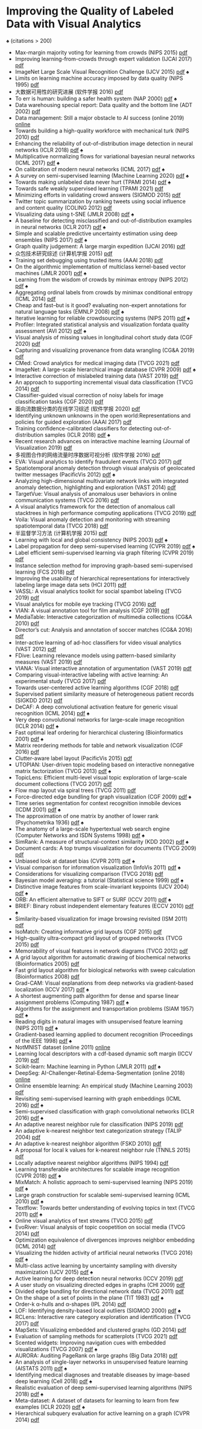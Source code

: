 # Improving the Quality of Labeled Data with Visual Analytics
&spades; (citations > 200)

* Max-margin majority voting for learning from crowds (NIPS 2015) [pdf]( https://proceedings.neurips.cc/paper/2015/file/d7322ed717dedf1eb4e6e52a37ea7bcd-Paper.pdf )
* Improving learning-from-crowds through expert validation (IJCAI 2017) [pdf]( http://ml.cs.tsinghua.edu.cn/~jun/pub/expert-validation-ijcai2017.pdf )
* ImageNet Large Scale Visual Recognition Challenge (IJCV 2015) [pdf]( https://arxiv.org/pdf/1409.0575?ref=https://githubhelp.com )   &spades;
* Limits on learning machine accuracy imposed by data quality (NIPS 1995) [pdf]( https://proceedings.neurips.cc/paper/1994/file/1e056d2b0ebd5c878c550da6ac5d3724-Paper.pdf )
* 大数据可用性的研究进展 (软件学报 2016) [pdf]( http://www.jos.org.cn/josen/article/pdf/5038 )
* To err is human: building a safer health system (NAP 2000) [pdf]( https://omsorgsforskning.brage.unit.no/omsorgsforskning-xmlui/bitstream/handle/11250/2445271/Kohn.pdf?sequence=1 )   &spades;
* Data warehousing special report: Data quality and the bottom line (ADT 2002) [pdf]( http://www.estgv.ipv.pt/PaginasPessoais/jloureiro/ESI_AID2007_2008/fichas/TP06_anexo1.pdf )
* Data management: Still a major obstacle to AI success (online 2019) [online]( https://www.datanami.com/2019/05/22/data-management-still-a-major-obstacle-to-ai-success/ )
* Towards building a high-quality workforce with mechanical turk (NIPS 2010) [pdf]( http://www.cs.kent.edu/~javed/class-P2P12F/papers-2012/PAPER2012-Mturk-highqualityworkforce-wais.pdf )
* Enhancing the reliability of out-of-distribution image detection in neural networks (ICLR 2018) [pdf]( https://arxiv.org/pdf/1706.02690.pdf?ref=https://githubhelp.com )   &spades;
* Multiplicative normalizing flows for variational bayesian neural networks (ICML 2017) [pdf]( http://proceedings.mlr.press/v70/louizos17a/louizos17a.pdf )   &spades;
* On calibration of modern neural networks (ICML 2017) [pdf]( http://proceedings.mlr.press/v70/guo17a/guo17a.pdf )   &spades;
* A survey on semi-supervised learning (Machine Learning 2020) [pdf]( https://link.springer.com/content/pdf/10.1007/s10994-019-05855-6.pdf )   &spades;
* Towards making unlabeled data never hurt (TPAMI 2014) [pdf]( https://openreview.net/pdf?id=SyNIWoZdbS )   &spades;
* Towards safe weakly supervised learning (TPAMI 2021) [pdf]( https://ieeexplore.ieee.org/stamp/stamp.jsp?tp=&arnumber=8735810 )
* Minimizing efforts in validating crowd answers (SIGMOD 2015) [pdf]( https://infoscience.epfl.ch/record/204725/files/crowdexpert.pdf )
* Twitter topic summarization by ranking tweets using social influence and content quality (COLING 2012) [pdf]( https://aclanthology.org/C12-1047.pdf )
* Visualizing data using t-SNE (JMLR 2008) [pdf]( https://www.jmlr.org/papers/volume9/vandermaaten08a/vandermaaten08a.pdf?fbclid=IwA )   &spades;
* A baseline for detecting misclassified and out-of-distribution examples in neural networks (ICLR 2017) [pdf]( https://arxiv.org/pdf/1610.02136.pdf?ref=https://githubhelp.com )   &spades;
* Simple and scalable predictive uncertainty estimation using deep ensembles (NIPS 2017) [pdf]( https://proceedings.neurips.cc/paper/2017/file/9ef2ed4b7fd2c810847ffa5fa85bce38-Paper.pdf )   &spades;
* Graph quality judgement: A large margin expedition (IJCAI 2016) [pdf]( http://129.211.169.156/publication/ijcai16safeg.pdf )
* 众包技术研究综述 (计算机学报 2015) [pdf]( http://cjc.ict.ac.cn/online/onlinepaper/fjh-201591110837.pdf )
* Training set debugging using trusted items (AAAI 2018) [pdf]( https://ojs.aaai.org/index.php/AAAI/article/download/11610/11469 )
* On the algorithmic implementation of multiclass kernel-based vector machines (JMLR 2001) [pdf]( https://www.jmlr.org/papers/volume2/crammer01a/crammer01a )   &spades;
* Learning from the wisdom of crowds by minimax entropy (NIPS 2012) [pdf]( https://proceedings.neurips.cc/paper/2012/file/46489c17893dfdcf028883202cefd6d1-Paper.pdf )   &spades;
* Aggregating ordinal labels from crowds by minimax conditional entropy (ICML 2014) [pdf]( http://proceedings.mlr.press/v32/zhouc14.pdf )
* Cheap and fast–but is it good? evaluating non-expert annotations for natural language tasks (EMNLP 2008) [pdf]( https://aclanthology.org/D08-1027.pdf )   &spades;
* Iterative learning for reliable crowdsourcing systems (NIPS 2011) [pdf]( https://proceedings.neurips.cc/paper/2011/file/c667d53acd899a97a85de0c201ba99be-Paper.pdf )   &spades;
* Profiler: Integrated statistical analysis and visualization fordata quality assessment (AVI 2012) [pdf]( https://dl.acm.org/doi/pdf/10.1145/2254556.2254659 )   &spades;
* Visual analysis of missing values in longitudinal cohort study data (CGF 2020) [pdf]( https://www.researchgate.net/profile/Bernhard-Preim/publication/332511141_Visual_Analysis_of_Missing_Values_in_Longitudinal_Cohort_Study_Data/links/6070191292851c8a7bb30def/Visual-Analysis-of-Missing-Values-in-Longitudinal-Cohort-Study-Data.pdf )
* Capturing and visualizing provenance from data wrangling (CG&A 2019) [pdf]( https://publik.tuwien.ac.at/files/publik_282244.pdf )
* CMed: Crowd analytics for medical imaging data (TVCG 2021) [pdf]( https://www.ncbi.nlm.nih.gov/pmc/articles/PMC7859862/ )
* ImageNet: A large-scale hierarchical image database (CVPR 2009) [pdf]( https://projet.liris.cnrs.fr/imagine/pub/proceedings/CVPR-2009/data/papers/0103.pdf )   &spades;
* Interactive correction of mislabeled training data (VAST 2019) [pdf]( https://ieeexplore.ieee.org/stamp/stamp.jsp?tp=&arnumber=8986943 )
* An approach to supporting incremental visual data classification (TVCG 2014) [pdf]( https://ieeexplore.ieee.org/stamp/stamp.jsp?tp=&arnumber=6840370 )
* Classifier-guided visual correction of noisy labels for image classification tasks (CGF 2020) [pdf]( https://onlinelibrary.wiley.com/doi/pdf/10.1111/cgf.13973 )
* 面向流数据分类的在线学习综述 (软件学报 2020) [pdf]( http://www.jos.org.cn/jos/article/pdf/5916 )
* Identifying unknown unknowns in the open world:Representations and policies for guided exploration (AAAI 2017) [pdf]( https://www.aaai.org/ocs/index.php/AAAI/AAAI17/paper/download/14434/14383 )
* Training confidence-calibrated classifiers for detecting out-of-distribution samples (ICLR 2018) [pdf]( https://arxiv.org/pdf/1711.09325.pdf?ref=https://githubhelp.com )   &spades;
* Recent research advances on interactive machine learning (Journal of Visualization 2019) [pdf]( https://arxiv.org/pdf/1811.04548 )
* 多视图合作的网络流量时序数据可视分析 (软件学报 2016) [pdf]( http://www.jos.org.cn/ch/reader/download_pdf.aspx?file_no=4960&year_id=2016&quarter_id=5&falg=1 )
* EVA: Visual analytics to identify fraudulent events (TVCG 2017) [pdf]( https://publik.tuwien.ac.at/files/publik_262142.pdf )
* Spatiotemporal anomaly detection through visual analysis of geolocated twitter messages (PacificVis 2012) [pdf]( https://ieeexplore.ieee.org/stamp/stamp.jsp?tp=&arnumber=6183572 )   &spades;
* Analyzing high-dimensional multivariate network links with integrated anomaly detection, highlighting and exploration (VAST 2014) [pdf]( https://ieeexplore.ieee.org/stamp/stamp.jsp?tp=&arnumber=7042484 )
* TargetVue: Visual analysis of anomalous user behaviors in online communication systems (TVCG 2016) [pdf]( https://ieeexplore.ieee.org/stamp/stamp.jsp?tp=&arnumber=7185421 )
* A visual analytics framework for the detection of anomalous call stacktrees in high performance computing applications (TVCG 2019) [pdf]( https://ieeexplore.ieee.org/stamp/stamp.jsp?tp=&arnumber=8440859 )
* Voila: Visual anomaly detection and monitoring with streaming spatiotemporal data (TVCG 2018) [pdf]( https://par.nsf.gov/servlets/purl/10042066 )
* 半监督学习方法 (计算机学报 2015) [pdf]( https://www.researchgate.net/profile/Jianwei-Liu-4/publication/283024357_Semi-supervised_learning_methods/links/5a72ec60a6fdcc53fe13586e/Semi-supervised-learning-methods.pdf )
* Learning with local and global consistency (NIPS 2003) [pdf]( https://proceedings.neurips.cc/paper/2003/file/87682805257e619d49b8e0dfdc14affa-Paper.pdf )   &spades;
* Label propagation for deep semi-supervised learning (CVPR 2019) [pdf]( http://openaccess.thecvf.com/content_CVPR_2019/papers/Iscen_Label_Propagation_for_Deep_Semi-Supervised_Learning_CVPR_2019_paper.pdf )   &spades;
* Label efficient semi-supervised learning via graph filtering (CVPR 2019) [pdf]( https://openaccess.thecvf.com/content_CVPR_2019/papers/Li_Label_Efficient_Semi-Supervised_Learning_via_Graph_Filtering_CVPR_2019_paper.pdf )
* Instance selection method for improving graph-based semi-supervised learning (FCS 2018) [pdf]( http://www.lamda.nju.edu.cn/liyf/paper/FCS18-gsslis.pdf )
* Improving the usability of hierarchical representations for interactively labeling large image data sets (HCI 2011) [pdf]( https://link.springer.com/content/pdf/10.1007/978-3-642-21602-2_67.pdf )
* VASSL: A visual analytics toolkit for social spambot labeling (TVCG 2019) [pdf]( https://arxiv.org/pdf/1907.13319 )
* Visual analytics for mobile eye tracking (TVCG 2016) [pdf]( https://ieeexplore.ieee.org/stamp/stamp.jsp?tp=&arnumber=7539297 )
* VIAN: A visual annotation tool for film analysis (CGF 2019) [pdf]( https://www.zora.uzh.ch/id/eprint/173590/1/vian_paper_final.pdf )
* MediaTable: Interactive categorization of multimedia collections (CG&A 2010) [pdf]( https://ieeexplore.ieee.org/stamp/stamp.jsp?tp=&arnumber=5473200 )
* Director’s cut: Analysis and annotation of soccer matches (CG&A 2016) [pdf]( https://kops.uni-konstanz.de/bitstream/handle/123456789/35829/Stein_0-371514.pdf )
* Inter-active learning of ad-hoc classifiers for video visual analytics (VAST 2012) [pdf]( https://www.cse.ohio-state.edu/~raghu/teaching/CSE5544/Visweek2012/vast/papers/hoeferlin.pdf )
* FDive: Learning relevance models using pattern-based similarity measures (VAST 2019) [pdf]( https://arxiv.org/pdf/1907.12489 )
* VIANA: Visual interactive annotation of argumentation (VAST 2019) [pdf]( https://arxiv.org/pdf/1907.12413 )
* Comparing visual-interactive labeling with active learning: An experimental study (TVCG 2017) [pdf]( http://eprints.cs.univie.ac.at/5257/1/bernard2017labeling.pdf )
* Towards user-centered active learning algorithms (CGF 2018) [pdf]( https://onlinelibrary.wiley.com/doi/epdf/10.1111/cgf.13406 )
* Supervised patient similarity measure of heterogeneous patient records (SIGKDD 2012) [pdf]( https://dl.acm.org/doi/pdf/10.1145/2408736.2408740 )
* DeCAF: A deep convolutional activation feature for generic visual recognition (ICML 2014) [pdf]( http://proceedings.mlr.press/v32/donahue14.pdf )   &spades;
* Very deep convolutional networks for large-scale image recognition (ICLR 2014) [pdf]( https://arxiv.org/pdf/1409.1556.pdf%E3%80%82 )   &spades;
* Fast optimal leaf ordering for hierarchical clustering (Bioinformatics 2001) [pdf]( https://academic.oup.com/bioinformatics/article-pdf/17/suppl_1/S22/726790/17S022.pdf )   &spades;
* Matrix reordering methods for table and network visualization (CGF 2016) [pdf]( https://hal.inria.fr/hal-01326759/document )
* Clutter-aware label layout (PacificVis 2015) [pdf]( http://www.shixialiu.com/publications/Clutter/paper.pdf )
* UTOPIAN: User-driven topic modeling based on interactive nonnegative matrix factorization (TVCG 2013) [pdf]( https://www.researchgate.net/profile/Chandan-Reddy-2/publication/256837226_UTOPIAN_User-Driven_Topic_Modeling_Based_on_Interactive_Nonnegative_Matrix_Factorization/links/55b8b0d108aed621de067d2d/UTOPIAN-User-Driven-Topic-Modeling-Based-on-Interactive-Nonnegative-Matrix-Factorization.pdf )   &spades;
* TopicLens: Efficient multi-level visual topic exploration of large-scale document collections (TVCG 2017) [pdf]( http://www.umiacs.umd.edu/~elm/projects/topiclens/topiclens.pdf )
* Flow map layout via spiral trees (TVCG 2011) [pdf]( https://ieeexplore.ieee.org/stamp/stamp.jsp?tp=&arnumber=6065021 )
* Force-directed edge bundling for graph visualization (CGF 2009) [pdf]( https://onlinelibrary.wiley.com/doi/epdf/10.1111/j.1467-8659.2009.01450.x )   &spades;
* Time series segmentation for context recognition inmobile devices (ICDM 2001) [pdf]( http://lib.tkk.fi/Diss/2004/isbn9512273373/article7.pdf )   &spades;
* The approximation of one matrix by another of lower rank (Psychometrika 1936) [pdf]( http://www.mathweb.zju.edu.cn:8080/wjd/TN/T3.pdf )   &spades;
* The anatomy of a large-scale hypertextual web search engine (Computer Networks and ISDN Systems 1998) [pdf]( http://papers.cumincad.org/data/works/att/2873.content.pdf )   &spades;
* SimRank: A measure of structural-context similarity (KDD 2002) [pdf]( http://ilpubs.stanford.edu:8090/508/1/2001-41.pdf )   &spades;
* Document cards: A top trumps visualization for documents (TVCG 2009) [pdf]( https://kops.uni-konstanz.de/bitstream/handle/123456789/6410/document_cards.pdf?sequence=1&isAllowed=y )
* Unbiased look at dataset bias (CVPR 2011) [pdf]( https://ieeexplore.ieee.org/stamp/stamp.jsp?tp=&arnumber=5995347 )   &spades;
* Visual comparison for information visualization (InfoVis 2011) [pdf]( https://dl.acm.org/doi/abs/10.1177/1473871611416549 )   &spades;
* Considerations for visualizing comparison (TVCG 2018) [pdf]( https://par.nsf.gov/servlets/purl/10062070 )
* Bayesian model averaging: a tutorial (Statistical science 1999) [pdf]( https://sites.stat.washington.edu/www/research/online/hoeting1999.pdf )   &spades;
* Distinctive image features from scale-invariant keypoints (IJCV 2004) [pdf]( https://citeseerx.ist.psu.edu/viewdoc/download?doi=10.1.1.313.1996&rep=rep1&type=pdf )   &spades;
* ORB: An efficient alternative to SIFT or SURF (ICCV 2011) [pdf]( http://citeseerx.ist.psu.edu/viewdoc/download?doi=10.1.1.370.4395&rep=rep1&type=pdf )   &spades;
* BRIEF: Binary robust independent elementary features (ECCV 2010) [pdf]( https://link.springer.com/content/pdf/10.1007/978-3-642-15561-1_56.pdf )   &spades;
* Similarity-based visualization for image browsing revisited (ISM 2011) [pdf]( https://www.researchgate.net/profile/Klaus-Schoeffmann/publication/221558739_Similarity-Based_Visualization_for_Image_Browsing_Revisited/links/0046351b35c1b59105000000/Similarity-Based-Visualization-for-Image-Browsing-Revisited.pdf )
* IsoMatch: Creating informative grid layouts (CGF 2015) [pdf]( https://www.ohadf.com/papers/FriedDiVerdiHalberSizikovaFinkelstein_Eurographics2015_small.pdf )
* High-quality ultra-compact grid layout of grouped networks (TVCG 2015) [pdf]( http://citeseerx.ist.psu.edu/viewdoc/download?doi=10.1.1.699.3495&rep=rep1&type=pdf )
* Memorability of visual features in network diagrams (TVCG 2012) [pdf]( https://cse.osu.edu/~raghu/teaching/CSE5544/Visweek2012/infovis/papers/marriott.pdf )
* A grid layout algorithm for automatic drawing of biochemical networks (Bioinformatics 2005) [pdf]( https://citeseerx.ist.psu.edu/viewdoc/download?doi=10.1.1.96.7234&rep=rep1&type=pdf )
* Fast grid layout algorithm for biological networks with sweep calculation (Bioinformatics 2008) [pdf]( https://watermark.silverchair.com/btn196.pdf?token=AQECAHi208BE49Ooan9kkhW_Ercy7Dm3ZL_9Cf3qfKAc485ysgAAAxUwggMRBgkqhkiG9w0BBwagggMCMIIC_gIBADCCAvcGCSqGSIb3DQEHATAeBglghkgBZQMEAS4wEQQMa5e5jgLBoSvanLagAgEQgIICyD_HyRWZGeLtPsVXny7qsT2hjD32iBEfFZ5Wu9ztAxUhLtB2dn-_dt4WJffZMPVt-sZPQTUHM0h64MaYY4A6oWmB1Bg_9R9rjEACIhleQlBi8qzaKiyPWtRx2-UNqvP74ktmpzBcBS5wlQxM4XedzCRs6EJYNOOdnjjyAUyIY8avrZk0E1YAyuZz97vthE6XztKyeyhMT5JXU2Ew9g_R07HyCtepSL78vLbKi_W0d5nZxYsJ1SWAd43pYHpQnnApvNAOfGnaz6jB6d-fzmEZh-jPe_dvlKmcXh_ZZLEFOYj1BBSF8zYne5RVCUt76ETrygxwkLvP5w3uu4tItdPkOiw0nDjihBDeX8s1ndC7RIDz-MungcMpVeqyya941BNIE4RmYiirDxKUMJBqGvOYKe46HTn9o1DOAXgMdhivLlF8xOEa1FdFg7Lt2orQREzyjmWf8amwvp4k-9aBBrO42gwlVoP-JwkKPKm9Ur4_6IVzQoQVfiEDY2oIDDv8YPljwNBydUm3ECMy54M5Z8t_z3vsiNsayWBPM1KnJYrtbCn3HFYcZ2lT1nhMmUBQy3voxLgOmjOatWiesLKY6uTEOx-Gn-1G-XdI1R6T3xwWrxFHJAI820G-HY5TiCf95YITHAhdaqYmDpbxsF0b3N1Vq4ujXFUB-WSH1pykopadsH31_jHVYtzDs_cDiEUbRtbR82NeV4ERV4xjVtk4kfifj-UkWWRDDQ0TGe_Gm13PkOKi6evQGL_h1h1HPKiBrqRMDYgVlkBz7OMuw85GLHHBQQQKSK2jiQ1OFmmRlnjteHOTnAIgE3EotO6rxOa5GXcPbwIESdZ1AhxdXCby_BF8zjdwRTtUAP0ZiL56A4SQSLf6_i4syqFU3u1Phl8D5mC3b3qvVQ1IyMVIGXE5peUlYcMJ9FXviXfqPSuDRSLRyDEdskV6lwK_jLc )
* Grad-CAM: Visual explanations from deep networks via gradient-based localization (ICCV 2017) [pdf]( http://openaccess.thecvf.com/content_ICCV_2017/papers/Selvaraju_Grad-CAM_Visual_Explanations_ICCV_2017_paper.pdf )   &spades;
* A shortest augmenting path algorithm for dense and sparse linear assignment problems (Computing 1987) [pdf]( https://link.springer.com/content/pdf/10.1007/BF02278710.pdf )   &spades;
* Algorithms for the assignment and transportation problems (SIAM 1957) [pdf]( https://www.math.ucdavis.edu/~saito/data/emd/munkres.pdf )   &spades;
* Reading digits in natural images with unsupervised feature learning (NIPS 2011) [pdf]( https://www.cse.iitk.ac.in/users/cs365/2013/hw2/netzer-ng-11_digits-in-images-unsupervised-feature-learning.pdf )   &spades;
* Gradient-based learning applied to document recognition (Proceedings of the IEEE 1998) [pdf]( http://lushuangning.oss-cn-beijing.aliyuncs.com/CNN%E5%AD%A6%E4%B9%A0%E7%B3%BB%E5%88%97/Gradient-Based_Learning_Applied_to_Document_Recognition.pdf )   &spades;
* NotMNIST dataset (online 2011) [online]( https://yaroslavvb.blogspot.com/2011/09/notmnist-dataset.html )
* Learning local descriptors with a cdf-based dynamic soft margin (ICCV 2019) [pdf]( http://openaccess.thecvf.com/content_ICCV_2019/papers/Zhang_Learning_Local_Descriptors_With_a_CDF-Based_Dynamic_Soft_Margin_ICCV_2019_paper.pdf )
* Scikit-learn: Machine learning in Python (JMLR 2011) [pdf]( https://www.jmlr.org/papers/volume12/pedregosa11a/pedregosa11a.pdf?ref=https://githubhelp.com )   &spades;
* DeepSeg: AI-Challenger-Retinal-Edema-Segmentation (online 2018) [online]( https://github.com/ShawnBIT/AI-Challenger-Retinal-Edema-Segmentation )
* Online ensemble learning: An empirical study (Machine Learning 2003) [pdf]( https://link.springer.com/content/pdf/10.1023/A:1025619426553.pdf )
* Revisiting semi-supervised learning with graph embeddings (ICML 2016) [pdf]( http://proceedings.mlr.press/v48/yanga16.pdf )   &spades;
* Semi-supervised classification with graph convolutional networks (ICLR 2016) [pdf]( https://arxiv.org/pdf/1609.02907.pdf%EF%BC%89 )   &spades;
* An adaptive nearest neighbor rule for classification (NIPS 2019) [pdf]( https://escholarship.org/content/qt64622969/qt64622969.pdf )
* An adaptive k-nearest neighbor text categorization strategy (TALIP 2004) [pdf]( https://dl.acm.org/doi/pdf/10.1145/1039621.1039623 )
* An adaptive k-nearest neighbor algorithm (FSKD 2010) [pdf]( https://ieeexplore.ieee.org/stamp/stamp.jsp?tp=&arnumber=5569740 )
* A proposal for local k values for k-nearest neighbor rule (TNNLS 2015) [pdf]( https://ieeexplore.ieee.org/stamp/stamp.jsp?tp=&arnumber=7368188 )
* Locally adaptive nearest neighbor algorithms (NIPS 1994) [pdf]( https://proceedings.neurips.cc/paper/1993/file/5f0f5e5f33945135b874349cfbed4fb9-Paper.pdf )
* Learning transferable architectures for scalable image recognition (CVPR 2018) [pdf]( http://openaccess.thecvf.com/content_cvpr_2018/papers/Zoph_Learning_Transferable_Architectures_CVPR_2018_paper.pdf )   &spades;
* MixMatch: A holistic approach to semi-supervised learning (NIPS 2019) [pdf]( https://proceedings.neurips.cc/paper/2019/file/1cd138d0499a68f4bb72bee04bbec2d7-Paper.pdf )   &spades;
* Large graph construction for scalable semi-supervised learning (ICML 2010) [pdf]( https://icml.cc/Conferences/2010/papers/16.pdf )   &spades;
* Textflow: Towards better understanding of evolving topics in text (TVCG 2011) [pdf]( http://shixialiu.com/publications/textflow/paper.pdf )   &spades;
* Online visual analytics of text streams (TVCG 2015) [pdf]( https://arxiv.org/pdf/1512.04042 )
* EvoRiver: Visual analysis of topic coopetition on social media (TVCG 2014) [pdf]( https://ieeexplore.ieee.org/stamp/stamp.jsp?tp=&arnumber=6875992 )
* Optimization equivalence of divergences improves neighbor embedding (ICML 2014) [pdf]( http://proceedings.mlr.press/v32/yange14.pdf )
* Visualizing the hidden activity of artificial neural networks (TVCG 2016) [pdf]( https://www.researchgate.net/profile/Samuel_Fadel/publication/306049229_Visualizing_the_Hidden_Activity_of_Artificial_Neural_Networks/links/5b13ffa7aca2723d9980083c/Visualizing-the-Hidden-Activity-of-Artificial-Neural-Networks.pdf?ref=https://githubhelp.com )   &spades;
* Multi-class active learning by uncertainty sampling with diversity maximization (IJCV 2015) [pdf]( https://citeseerx.ist.psu.edu/viewdoc/download?doi=10.1.1.706.9597&rep=rep1&type=pdf )   &spades;
* Active learning for deep detection neural networks (ICCV 2019) [pdf]( http://openaccess.thecvf.com/content_ICCV_2019/papers/Aghdam_Active_Learning_for_Deep_Detection_Neural_Networks_ICCV_2019_paper.pdf )
* A user study on visualizing directed edges in graphs (CHI 2009) [pdf]( http://citeseerx.ist.psu.edu/viewdoc/download?doi=10.1.1.212.5461&rep=rep1&type=pdf )
* Divided edge bundling for directional network data (TVCG 2011) [pdf]( http://citeseerx.ist.psu.edu/viewdoc/download?doi=10.1.1.688.1933&rep=rep1&type=pdf )
* On the shape of a set of points in the plane (TIT 1983) [pdf]( https://www.cs.ubc.ca/sites/default/files/tr/1981/TR-81-15.pdf )   &spades;
* Order-k α-hulls and α-shapes (IPL 2014) [pdf]( https://weber.itn.liu.se/~valpo40/pages/ka.pdf )
* LOF: Identifying density-based local outliers (SIGMOD 2000) [pdf]( https://citeseerx.ist.psu.edu/viewdoc/download?doi=10.1.1.1078.3580&rep=rep1&type=pdf )   &spades;
* RCLens: Interactive rare category exploration and identification (TVCG 2017) [pdf]( https://ieeexplore.ieee.org/ielaam/2945/8365860/7939996-aam.pdf )
* MapSets: Visualizing embedded and clustered graphs (GD 2014) [pdf]( https://link.springer.com/content/pdf/10.1007/978-3-662-45803-7_38.pdf )
* Evaluation of sampling methods for scatterplots (TVCG 2021) [pdf]( https://arxiv.org/pdf/2007.14666 )
* Scented widgets: Improving navigation cues with embedded visualizations (TVCG 2007) [pdf]( http://jheer.org/publications/2007-ScentedWidgets-InfoVis.pdf )   &spades;
* AURORA: Auditing PageRank on large graphs (Big Data 2018) [pdf]( https://arxiv.org/pdf/1803.05068 )
* An analysis of single-layer networks in unsupervised feature learning (AISTATS 2011) [pdf]( http://proceedings.mlr.press/v15/coates11a/coates11a.pdf )   &spades;
* Identifying medical diagnoses and treatable diseases by image-based deep learning (Cell 2018) [pdf]( https://pdf.sciencedirectassets.com/272196/1-s2.0-S0092867417X00056/1-s2.0-S0092867418301545/main.pdf?X-Amz-Security-Token=IQoJb3JpZ2luX2VjEC4aCXVzLWVhc3QtMSJHMEUCIGyFy9K%2F0ekXPP4dM64SAM7Qw30IKwpr4o4eXsD3aZ%2FPAiEA0LHgVFMYh37ogFKLSgNBaobSoxFFQgflQtosmbdcgTAqgwQI1%2F%2F%2F%2F%2F%2F%2F%2F%2F%2F%2FARAEGgwwNTkwMDM1NDY4NjUiDF9LPWTooRR%2F4%2FjnxirXAw8CjttQKfMbagRav4edXlkQzzbgMAY%2Fvu7ts5aAkoc4SKZ9ynka5cO8VHVKYviOUGkNk44UvTdp%2FhoQd7W%2F89x6Op%2B7gEeYz1pNJIJ8v0oGWwS%2FUOIrmZnXIuV1AW9GYTaeyATgl4ehMZHRZbfApB3z4UBgbYlcdFy%2BZ0BzxMu41Fx7rgKEkmeJ7971hv2PN5ZuKKlIMrztzQ2IsQCc57RhTYPWHPjvRHP6UHoUx2bStoBxXZZBxvPJgdn4tKNnKacpfdD2bK%2By95QBjGO6%2FJSn%2F0kKmt3SwX0m2RyIJfuuV9gqaqxOUcRdmzEvLOOhxr41kSLtWtAySncvmJPGsXxEBi4RaWGYuZxhpIsDVMrzpFJ%2Bi%2F7XKFkc2TcspdFJqyMcXmNjF8LsYYf5wWJHKi%2BL3exukMZblX7%2F%2B1FWEh14P3ejmnq8TLJC09S1DXfVUkNuc5zHJ4dqvM2N3u5pR7IjbR72%2FeRuy103z2r7Kuk%2BCDKmWJtA6xQYEqpx%2Bcbisf82ADEqYlzbKBBlu1eotTvq%2FX4f7deRcHBWUdR7sSFjfeEeBGuQMSxaWmyDSpAaDxOgSNHzDRZ2KULeDLUdresWZWAqnZ6FJj%2Bh2GRgMP4wsWMuaJLJWDCgz%2FWSBjqlARmOiaPWSF7qKbl96mYtASFGHGvlXP4Pj%2F90e6pMCRtx5w611TmzTHBvX5uyTLGfmdJfiiYJ0DKOI34O5IyD2qxOARVBfUqsKiqWdwyBdCgnQ0WC1958ZtpoXoY0DLubtOZgX2paH8%2F%2Bh68lRU9owlkRJkBFAtLU1IGSdXMR0OFSJ%2F8NBL6hjjiTpL3zrJNff7LKAFphWN23AHgAT1hK%2FAo1psvoJQ%3D%3D&X-Amz-Algorithm=AWS4-HMAC-SHA256&X-Amz-Date=20220418T141324Z&X-Amz-SignedHeaders=host&X-Amz-Expires=300&X-Amz-Credential=ASIAQ3PHCVTYYX3KPNHJ%2F20220418%2Fus-east-1%2Fs3%2Faws4_request&X-Amz-Signature=bcec95fe8d6662e1098f3a3ce054f852b28d79492490f220a9857139f67e114f&hash=4ca37aed71965752c8be2a6fd94627d3d044e1ae9bf8f9c675b4a2a8b55143cd&host=68042c943591013ac2b2430a89b270f6af2c76d8dfd086a07176afe7c76c2c61&pii=S0092867418301545&tid=spdf-4fc51706-0883-4a74-9336-68bc49c7fd26&sid=791c0a2b4aac95420f797eb7a250947bb1bdgxrqa&type=client )   &spades;
* Realistic evaluation of deep semi-supervised learning algorithms (NIPS 2018) [pdf]( https://proceedings.neurips.cc/paper/2018/file/c1fea270c48e8079d8ddf7d06d26ab52-Paper.pdf )   &spades;
* Meta-dataset: A dataset of datasets for learning to learn from few examples (ICLR 2020) [pdf]( https://arxiv.org/pdf/1903.03096.pdf?ref=https://githubhelp.com )   &spades;
* Hierarchical subquery evaluation for active learning on a graph (CVPR 2014) [pdf]( https://openaccess.thecvf.com/content_cvpr_2014/papers/Aodha_Hierarchical_Subquery_Evaluation_2014_CVPR_paper.pdf )
